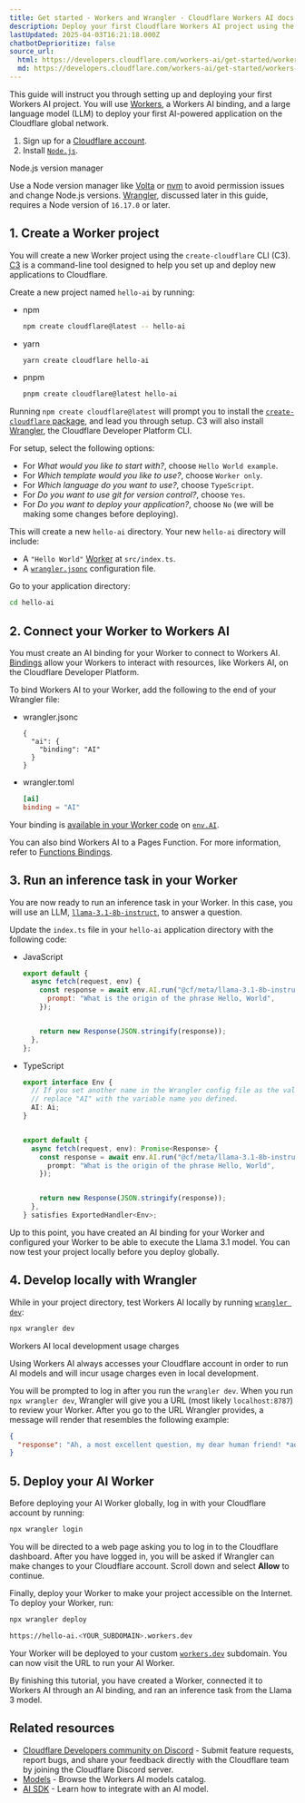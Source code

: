 ```yaml
---
title: Get started - Workers and Wrangler · Cloudflare Workers AI docs
description: Deploy your first Cloudflare Workers AI project using the CLI.
lastUpdated: 2025-04-03T16:21:18.000Z
chatbotDeprioritize: false
source_url:
  html: https://developers.cloudflare.com/workers-ai/get-started/workers-wrangler/
  md: https://developers.cloudflare.com/workers-ai/get-started/workers-wrangler/index.md
---
```


This guide will instruct you through setting up and deploying your first Workers AI project. You will use [Workers](https://developers.cloudflare.com/workers/), a Workers AI binding, and a large language model (LLM) to deploy your first AI-powered application on the Cloudflare global network.

1. Sign up for a [Cloudflare account](https://dash.cloudflare.com/sign-up/workers-and-pages).
2. Install [`Node.js`](https://docs.npmjs.com/downloading-and-installing-node-js-and-npm).

Node.js version manager

Use a Node version manager like [Volta](https://volta.sh/) or [nvm](https://github.com/nvm-sh/nvm) to avoid permission issues and change Node.js versions. [Wrangler](https://developers.cloudflare.com/workers/wrangler/install-and-update/), discussed later in this guide, requires a Node version of `16.17.0` or later.

## 1. Create a Worker project

You will create a new Worker project using the `create-cloudflare` CLI (C3). [C3](https://github.com/cloudflare/workers-sdk/tree/main/packages/create-cloudflare) is a command-line tool designed to help you set up and deploy new applications to Cloudflare.

Create a new project named `hello-ai` by running:

* npm

  ```sh
  npm create cloudflare@latest -- hello-ai
  ```

* yarn

  ```sh
  yarn create cloudflare hello-ai
  ```

* pnpm

  ```sh
  pnpm create cloudflare@latest hello-ai
  ```

Running `npm create cloudflare@latest` will prompt you to install the [`create-cloudflare` package](https://www.npmjs.com/package/create-cloudflare), and lead you through setup. C3 will also install [Wrangler](https://developers.cloudflare.com/workers/wrangler/), the Cloudflare Developer Platform CLI.

For setup, select the following options:

* For *What would you like to start with?*, choose `Hello World example`.
* For *Which template would you like to use?*, choose `Worker only`.
* For *Which language do you want to use?*, choose `TypeScript`.
* For *Do you want to use git for version control?*, choose `Yes`.
* For *Do you want to deploy your application?*, choose `No` (we will be making some changes before deploying).

This will create a new `hello-ai` directory. Your new `hello-ai` directory will include:

* A `"Hello World"` [Worker](https://developers.cloudflare.com/workers/get-started/guide/#3-write-code) at `src/index.ts`.
* A [`wrangler.jsonc`](https://developers.cloudflare.com/workers/wrangler/configuration/) configuration file.

Go to your application directory:

```sh
cd hello-ai
```

## 2. Connect your Worker to Workers AI

You must create an AI binding for your Worker to connect to Workers AI. [Bindings](https://developers.cloudflare.com/workers/runtime-apis/bindings/) allow your Workers to interact with resources, like Workers AI, on the Cloudflare Developer Platform.

To bind Workers AI to your Worker, add the following to the end of your Wrangler file:

* wrangler.jsonc

  ```jsonc
  {
    "ai": {
      "binding": "AI"
    }
  }
  ```

* wrangler.toml

  ```toml
  [ai]
  binding = "AI"
  ```

Your binding is [available in your Worker code](https://developers.cloudflare.com/workers/reference/migrate-to-module-workers/#bindings-in-es-modules-format) on [`env.AI`](https://developers.cloudflare.com/workers/runtime-apis/handlers/fetch/).

You can also bind Workers AI to a Pages Function. For more information, refer to [Functions Bindings](https://developers.cloudflare.com/pages/functions/bindings/#workers-ai).

## 3. Run an inference task in your Worker

You are now ready to run an inference task in your Worker. In this case, you will use an LLM, [`llama-3.1-8b-instruct`](https://developers.cloudflare.com/workers-ai/models/llama-3.1-8b-instruct/), to answer a question.

Update the `index.ts` file in your `hello-ai` application directory with the following code:

* JavaScript

  ```js
  export default {
    async fetch(request, env) {
      const response = await env.AI.run("@cf/meta/llama-3.1-8b-instruct", {
        prompt: "What is the origin of the phrase Hello, World",
      });


      return new Response(JSON.stringify(response));
    },
  };
  ```

* TypeScript

  ```ts
  export interface Env {
    // If you set another name in the Wrangler config file as the value for 'binding',
    // replace "AI" with the variable name you defined.
    AI: Ai;
  }


  export default {
    async fetch(request, env): Promise<Response> {
      const response = await env.AI.run("@cf/meta/llama-3.1-8b-instruct", {
        prompt: "What is the origin of the phrase Hello, World",
      });


      return new Response(JSON.stringify(response));
    },
  } satisfies ExportedHandler<Env>;
  ```

Up to this point, you have created an AI binding for your Worker and configured your Worker to be able to execute the Llama 3.1 model. You can now test your project locally before you deploy globally.

## 4. Develop locally with Wrangler

While in your project directory, test Workers AI locally by running [`wrangler dev`](https://developers.cloudflare.com/workers/wrangler/commands/#dev):

```sh
npx wrangler dev
```

Workers AI local development usage charges

Using Workers AI always accesses your Cloudflare account in order to run AI models and will incur usage charges even in local development.

You will be prompted to log in after you run the `wrangler dev`. When you run `npx wrangler dev`, Wrangler will give you a URL (most likely `localhost:8787`) to review your Worker. After you go to the URL Wrangler provides, a message will render that resembles the following example:

```json
{
  "response": "Ah, a most excellent question, my dear human friend! *adjusts glasses*\n\nThe origin of the phrase \"Hello, World\" is a fascinating tale that spans several decades and multiple disciplines. It all began in the early days of computer programming, when a young man named Brian Kernighan was tasked with writing a simple program to demonstrate the basics of a new programming language called C.\nKernighan, a renowned computer scientist and author, was working at Bell Labs in the late 1970s when he created the program. He wanted to showcase the language's simplicity and versatility, so he wrote a basic \"Hello, World!\" program that printed the familiar greeting to the console.\nThe program was included in Kernighan and Ritchie's influential book \"The C Programming Language,\" published in 1978. The book became a standard reference for C programmers, and the \"Hello, World!\" program became a sort of \"Hello, World!\" for the programming community.\nOver time, the phrase \"Hello, World!\" became a shorthand for any simple program that demonstrated the basics"
}
```

## 5. Deploy your AI Worker

Before deploying your AI Worker globally, log in with your Cloudflare account by running:

```sh
npx wrangler login
```

You will be directed to a web page asking you to log in to the Cloudflare dashboard. After you have logged in, you will be asked if Wrangler can make changes to your Cloudflare account. Scroll down and select **Allow** to continue.

Finally, deploy your Worker to make your project accessible on the Internet. To deploy your Worker, run:

```sh
npx wrangler deploy
```

```sh
https://hello-ai.<YOUR_SUBDOMAIN>.workers.dev
```

Your Worker will be deployed to your custom [`workers.dev`](https://developers.cloudflare.com/workers/configuration/routing/workers-dev/) subdomain. You can now visit the URL to run your AI Worker.

By finishing this tutorial, you have created a Worker, connected it to Workers AI through an AI binding, and ran an inference task from the Llama 3 model.

## Related resources

* [Cloudflare Developers community on Discord](https://discord.cloudflare.com) - Submit feature requests, report bugs, and share your feedback directly with the Cloudflare team by joining the Cloudflare Discord server.
* [Models](https://developers.cloudflare.com/workers-ai/models/) - Browse the Workers AI models catalog.
* [AI SDK](https://developers.cloudflare.com/workers-ai/configuration/ai-sdk) - Learn how to integrate with an AI model.
